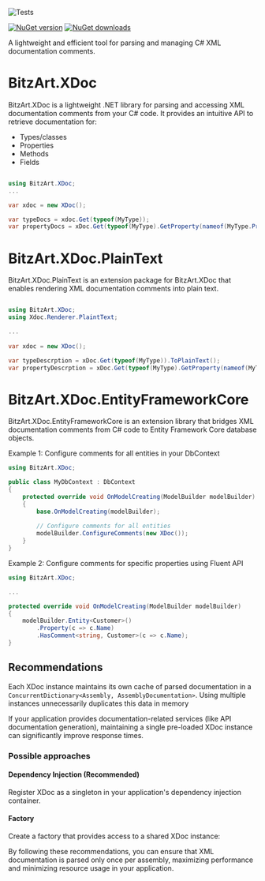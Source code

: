 ![Tests](https://github.com/BitzArt/XDoc.NET/actions/workflows/Tests.yml/badge.svg)

[![NuGet version](https://img.shields.io/nuget/v/BitzArt.XDoc.svg)](https://www.nuget.org/packages/BitzArt.XDoc/)
[![NuGet downloads](https://img.shields.io/nuget/dt/BitzArt.XDoc.svg)](https://www.nuget.org/packages/BitzArt.XDoc/)

A lightweight and efficient tool for parsing and managing C# XML documentation comments.


# BitzArt.XDoc

BitzArt.XDoc is a lightweight .NET library for parsing and accessing XML documentation comments from your C# code. It provides an intuitive API to retrieve documentation for:
* Types/classes
* Properties
* Methods
* Fields


```csharp

using BitzArt.XDoc;
...

var xdoc = new XDoc();

var typeDocs = xdoc.Get(typeof(MyType));
var propertyDocs = xDoc.Get(typeof(MyType).GetProperty(nameof(MyType.PropertyOne)));
```

# BitzArt.XDoc.PlainText

BitzArt.XDoc.PlainText is an extension package for BitzArt.XDoc that enables rendering XML documentation 
comments into plain text.

```csharp

using BitzArt.XDoc;
using Xdoc.Renderer.PlaintText;

...
    
var xdoc = new XDoc();

var typeDescrption = xDoc.Get(typeof(MyType)).ToPlainText();
var propertyDescrption = xDoc.Get(typeof(MyType).GetProperty(nameof(MyType.PropertyOne))).ToPlainText();

```

# BitzArt.XDoc.EntityFrameworkCore

BitzArt.XDoc.EntityFrameworkCore is an extension library that bridges XML documentation comments from C# 
code to Entity Framework Core database objects.


Example 1: Configure comments for all entities in your DbContext

```csharp
using BitzArt.XDoc;

public class MyDbContext : DbContext 
{
    protected override void OnModelCreating(ModelBuilder modelBuilder)
    {
        base.OnModelCreating(modelBuilder);
        
        // Configure comments for all entities
        modelBuilder.ConfigureComments(new XDoc());
    }
}
```

Example 2: Configure comments for specific properties using Fluent API

```csharp
using BitzArt.XDoc;

...

protected override void OnModelCreating(ModelBuilder modelBuilder)
{
    modelBuilder.Entity<Customer>()
        .Property(c => c.Name)
        .HasComment<string, Customer>(c => c.Name);
}
```

## Recommendations
Each XDoc instance maintains its own cache of parsed documentation in a `ConcurrentDictionary<Assembly, AssemblyDocumentation>`. Using multiple instances unnecessarily duplicates this data in memory

If your application provides documentation-related services (like API documentation generation), maintaining a single pre-loaded XDoc instance can significantly improve response times.

### Possible approaches

#### Dependency Injection (Recommended)
Register XDoc as a singleton in your application's dependency injection container.

#### Factory
Create a factory that provides access to a shared XDoc instance:

By following these recommendations, you can ensure that XML documentation is parsed only once per assembly, maximizing performance and minimizing resource usage in your application.
